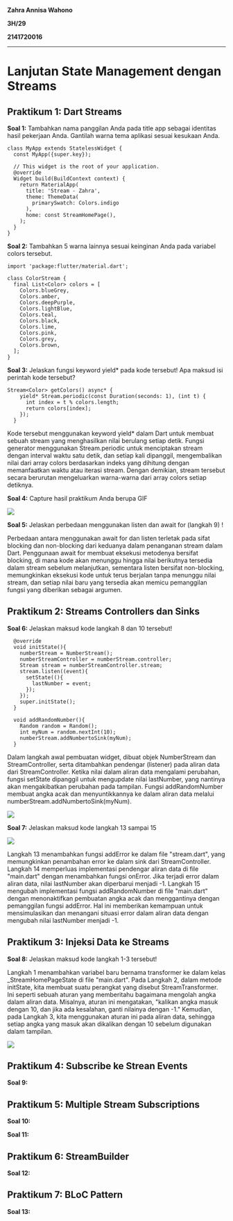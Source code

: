 **Zahra Annisa Wahono**

**3H/29**

**2141720016**

---

# **Lanjutan State Management dengan Streams**

## **Praktikum 1: Dart Streams**

**Soal 1:** Tambahkan nama panggilan Anda pada title app sebagai identitas hasil pekerjaan Anda. Gantilah warna tema aplikasi sesuai kesukaan Anda.
```
class MyApp extends StatelessWidget {
  const MyApp({super.key});

  // This widget is the root of your application.
  @override
  Widget build(BuildContext context) {
    return MaterialApp(
      title: 'Stream - Zahra',
      theme: ThemeData(
        primarySwatch: Colors.indigo
      ),
      home: const StreamHomePage(),
    );
  }
}
```
**Soal 2:** Tambahkan 5 warna lainnya sesuai keinginan Anda pada variabel colors tersebut.

```
import 'package:flutter/material.dart';

class ColorStream {
  final List<Color> colors = [
    Colors.blueGrey,
    Colors.amber,
    Colors.deepPurple,
    Colors.lightBlue,
    Colors.teal,
    Colors.black,
    Colors.lime,
    Colors.pink,
    Colors.grey,
    Colors.brown,
  ];
}
```

**Soal 3:** Jelaskan fungsi keyword yield* pada kode tersebut!
Apa maksud isi perintah kode tersebut?
```
Stream<Color> getColors() async* {
    yield* Stream.periodic(const Duration(seconds: 1), (int t) {
      int index = t % colors.length;
      return colors[index];
    });
  }

```
Kode tersebut menggunakan keyword yield* dalam Dart untuk membuat sebuah stream yang menghasilkan nilai berulang setiap detik. Fungsi generator menggunakan Stream.periodic untuk menciptakan stream dengan interval waktu satu detik, dan setiap kali dipanggil, mengembalikan nilai dari array colors berdasarkan indeks yang dihitung dengan memanfaatkan waktu atau iterasi stream. Dengan demikian, stream tersebut secara berurutan mengeluarkan warna-warna dari array colors setiap detiknya.

**Soal 4:** Capture hasil praktikum Anda berupa GIF

<img src = "img/praktikum1.gif">

**Soal 5:** Jelaskan perbedaan menggunakan listen dan await for (langkah 9) !


Perbedaan antara menggunakan await for dan listen terletak pada sifat blocking dan non-blocking dari keduanya dalam penanganan stream dalam Dart. Penggunaan await for membuat eksekusi metodenya bersifat blocking, di mana kode akan menunggu hingga nilai berikutnya tersedia dalam stream sebelum melanjutkan, sementara listen bersifat non-blocking, memungkinkan eksekusi kode untuk terus berjalan tanpa menunggu nilai stream, dan setiap nilai baru yang tersedia akan memicu pemanggilan fungsi yang diberikan sebagai argumen.

## **Praktikum 2: Streams Controllers dan Sinks**

**Soal 6:** Jelaskan maksud kode langkah 8 dan 10 tersebut!
```
  @override
  void initState(){
    numberStream = NumberStream();
    numberStreamController = numberStream.controller;
    Stream stream = numberStreamController.stream;
    stream.listen((event){
      setState((){
        lastNumber = event;
      });
    });
    super.initState();
  }

  void addRandomNumber(){
    Random random = Random();
    int myNum = random.nextInt(10);
    numberStream.addNumbertoSink(myNum);
  }
```
Dalam langkah awal pembuatan widget, dibuat objek NumberStream dan StreamController, serta ditambahkan pendengar (listener) pada aliran data dari StreamController. Ketika nilai dalam aliran data mengalami perubahan, fungsi setState dipanggil untuk mengupdate nilai lastNumber, yang nantinya akan mengakibatkan perubahan pada tampilan. Fungsi addRandomNumber membuat angka acak dan menyuntikkannya ke dalam aliran data melalui numberStream.addNumbertoSink(myNum).

<img src = "img/praktikum2.gif">

**Soal 7:** Jelaskan maksud kode langkah 13 sampai 15 

<img src = "img/praktikum2_2.gif">

Langkah 13 menambahkan fungsi addError ke dalam file "stream.dart", yang memungkinkan penambahan error ke dalam sink dari StreamController. Langkah 14 memperluas implementasi pendengar aliran data di file "main.dart" dengan menambahkan fungsi onError. Jika terjadi error dalam aliran data, nilai lastNumber akan diperbarui menjadi -1. Langkah 15 mengubah implementasi fungsi addRandomNumber di file "main.dart" dengan menonaktifkan pembuatan angka acak dan menggantinya dengan pemanggilan fungsi addError. Hal ini memberikan kemampuan untuk mensimulasikan dan menangani situasi error dalam aliran data dengan mengubah nilai lastNumber menjadi -1.

## **Praktikum 3: Injeksi Data ke Streams**

**Soal 8:** Jelaskan maksud kode langkah 1-3 tersebut!

Langkah 1 menambahkan variabel baru bernama transformer ke dalam kelas _StreamHomePageState di file "main.dart". Pada Langkah 2, dalam metode initState, kita membuat suatu perangkat yang disebut StreamTransformer. Ini seperti sebuah aturan yang memberitahu bagaimana mengolah angka dalam aliran data. Misalnya, aturan ini mengatakan, "kalikan angka masuk dengan 10, dan jika ada kesalahan, ganti nilainya dengan -1." Kemudian, pada Langkah 3, kita menggunakan aturan ini pada aliran data, sehingga setiap angka yang masuk akan dikalikan dengan 10 sebelum digunakan dalam tampilan. 

<img src = "img/praktikum3.gif">

## **Praktikum 4: Subscribe ke Strean Events**

**Soal 9:**

## **Praktikum 5: Multiple Stream Subscriptions**

**Soal 10:**

**Soal 11:**

## **Praktikum 6: StreamBuilder**

**Soal 12:**

## **Praktikum 7: BLoC Pattern**

**Soal 13:**
